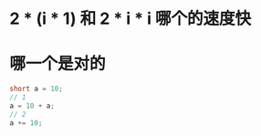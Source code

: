 
# 2 * (i * 1) 和 2 * i * i 哪个的速度快


# 哪一个是对的
```java
short a = 10;
// 1
a = 10 + a;
// 2
a += 10;
```


